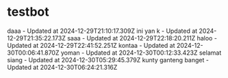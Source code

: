 # testbot
daaa - Updated at 2024-12-29T21:10:17.309Z
ini yan k - Updated at 2024-12-29T21:35:22.173Z
saaa - Updated at 2024-12-29T22:18:20.211Z
haloo - Updated at 2024-12-29T22:41:52.251Z
kontaa - Updated at 2024-12-30T00:06:41.870Z
yoman - Updated at 2024-12-30T00:12:33.423Z
selamat siang - Updated at 2024-12-30T05:29:45.379Z
kunty ganteng banget - Updated at 2024-12-30T06:24:21.316Z